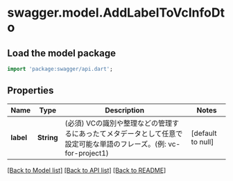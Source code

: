 # swagger.model.AddLabelToVcInfoDto

## Load the model package
```dart
import 'package:swagger/api.dart';
```

## Properties
Name | Type | Description | Notes
------------ | ------------- | ------------- | -------------
**label** | **String** | (必須) VCの識別や整理などの管理するにあったてメタデータとして任意で設定可能な単語のフレーズ。(例: vc-for-project1) | [default to null]

[[Back to Model list]](../README.md#documentation-for-models) [[Back to API list]](../README.md#documentation-for-api-endpoints) [[Back to README]](../README.md)

